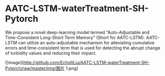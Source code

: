 # AATC-LSTM-waterTreatment-SH-Pytorch

  We propose a novel deep-learning model termed “Auto-Adjustable and Time-Consistent Long-Short Term Memory” (Short for AATC-LSTM). AATC-LSTM can utilize an auto-adjustable mechanism for alleviating cumulative errors and time-consistent term that is used for detecting the abrupt change of turbidity values and reducing their impact.
  
![image](http://github.com/EchoItLiu/AATC-LSTM-waterTreatment-SH-Pytorch/raw/master/img/图片 1.png)


